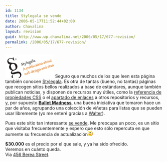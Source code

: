 ```yaml
---
id: 1134
title: Stylegala se vende
date: 2006-05-17T11:52:44+02:00
author: Chavalina
layout: revision
guid: http://www.wp.chavalina.net/2006/05/17/677-revision/
permalink: /2006/05/17/677-revision/
---
```

<img class="imgizqda" src="/imagenes/fotos/stylegala.jpg" alt="Stylegala - web design publication" /> Seguro que muchos de los que leen esta p&aacute;gina tambi&eacute;n conocen <a href="http://stylegala.com/" target="_blank">Stylegala</a>. Es otra de tantas (bueno, no tantas) p&aacute;ginas que recogen sitios bellos realizados a base de est&aacute;ndares, aunque tambi&eacute;n publican noticias, y disponen de recursos muy &uacute;tiles, como la <a href="http://www.stylegala.com/features/css-reference/" target="_blank">referencia de propiedades CSS</a> o el <a href="http://www.stylegala.com/resources/" target="_blank">apartado de enlaces</a> a otros repositorios y recursos, y, por supuesto **<a href="http://www.stylegala.com/features/bulletmadness/" target="_blank">Bullet Madness</a>**, una buena iniciativa que tomaron hace un par de a&ntilde;os, agrupando una colecci&oacute;n de vi&ntilde;etas para listas que se pueden usar libremente (yo me enter&eacute; gracias a <a href="http://www.htmllife.com/archivos/bullet_madness/" target="_blank">Walter</a>).

Pues este sitio tan interesante <a href="http://www.sitepoint.com/forums/showthread.php?t=381321" target="_blank">se vende</a>. Me preocupa un poco, es un sitio que visitaba frecuentemente y espero que esto s&oacute;lo repercuta en que aumente su frecuencia de actualizaci&oacute;n![emo](/imagenes/emoticonos/guino.gif) 

**$30.000** es el precio por el que sale, y ya ha sido ofrecido.  
Veremos en cu&aacute;nto queda.  
Via <a href="http://www.456bereastreet.com/archive/200605/stylegala_is_for_sale/" target="_blank">456 Berea Street</a>.